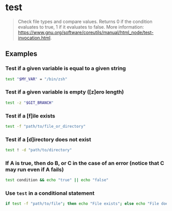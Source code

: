 # test

> Check file types and compare values. Returns 0 if the condition evaluates to true, 1 if it evaluates to false. More information: <https://www.gnu.org/software/coreutils/manual/html_node/test-invocation.html>.

## Examples

### Test if a given variable is equal to a given string

```bash
test "$MY_VAR" = "/bin/zsh"
```

### Test if a given variable is empty ([z]ero length)

```bash
test -z "$GIT_BRANCH"
```

### Test if a [f]ile exists

```bash
test -f "path/to/file_or_directory"
```

### Test if a [d]irectory does not exist

```bash
test ! -d "path/to/directory"
```

### If A is true, then do B, or C in the case of an error (notice that C may run even if A fails)

```bash
test condition && echo "true" || echo "false"
```

### Use `test` in a conditional statement

```bash
if test -f "path/to/file"; then echo "File exists"; else echo "File does not exist"; fi
```
